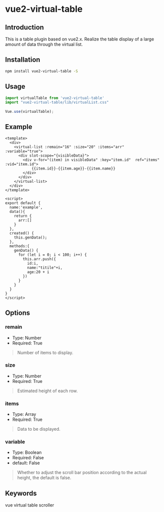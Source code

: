 # vue2-virtual-table
## Introduction
This is a table plugin based on vue2.x. Realize the table display of a large amount of data through the virtual list.

## Installation
```sh
npm install vue2-virtual-table -S
```

## Usage
```js
import virtualTable from 'vue2-virtual-table'
import "vue2-virtual-table/lib/virtualList.css"
 
Vue.use(virtualTable);
```

## Example
```vue
<template>
  <div>
    <virtual-list :remain="16" :size="20" :items="arr" :variable="true">
      <div slot-scope="{visibleData}">
        <div v-for="(item) in visibleData" :key="item.id"  ref="items" :vid="item.id">
            {{item.id}}-{{item.age}}-{{item.name}}
        </div>
      </div>
    </virtual-list>
  </div>
</template>

<script>
export default {
  name:'example',
  data(){
    return {
      arr:[]
    }
  },
  created() {
    this.genData();
  },
  methods:{
    genData() {
      for (let i = 0; i < 100; i++) {
        this.arr.push({
          id:i,
          name:"titile"+i,
          age:20 + i
        })
      }
    }
  }
}
</script>
```

## Options
### remain
+ Type: Number
+ Required: True
>Number of items to display.
### size
+ Type: Number
+ Required: True
>Estimated height of each row.

### items
+ Type: Array
+ Required: True
> Data to be displayed.

### variable 
+ Type: Boolean
+ Required: False
+ default: False
> Whether to adjust the scroll bar position according to the actual height, the default is false.

## Keywords
vue virtual table scroller

